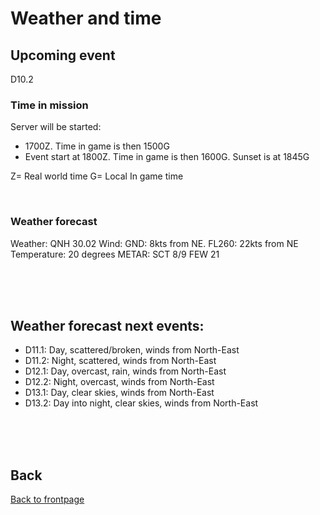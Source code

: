 # Weather and time

## Upcoming event
D10.2

### Time in mission
Server will be started:
- 1700Z. Time in game is then 1500G
- Event start at 1800Z. Time in game is then 1600G.    Sunset is at 1845G

Z= Real world time
G= Local In game time

<br>

### Weather forecast
Weather: 
QNH 30.02
Wind: GND: 8kts from NE. FL260: 22kts from NE
Temperature: 20 degrees
METAR: SCT 8/9 FEW 21


<br>
<br>
<br>


## Weather forecast next events:
- D11.1: Day, scattered/broken, winds from North-East
- D11.2: Night, scattered, winds from North-East
- D12.1: Day, overcast, rain,  winds from North-East
- D12.2: Night, overcast, winds from North-East
- D13.1: Day, clear skies, winds from North-East
- D13.2: Day into night, clear skies, winds from North-East

<br>
<br>
<br>



## Back
[Back to frontpage](https://132nd-vwing.github.io/OPAR-Brief/)
